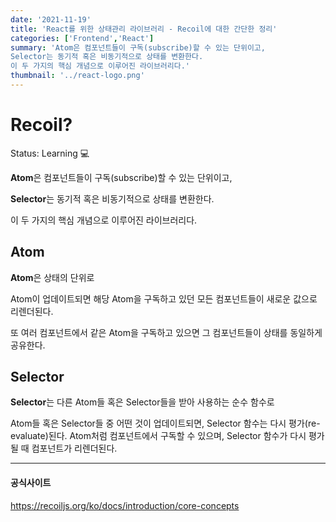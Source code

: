 ```yaml
---
date: '2021-11-19'
title: 'React를 위한 상태관리 라이브러리 - Recoil에 대한 간단한 정리'
categories: ['Frontend','React']
summary: 'Atom은 컴포넌트들이 구독(subscribe)할 수 있는 단위이고, 
Selector는 동기적 혹은 비동기적으로 상태를 변환한다.
이 두 가지의 핵심 개념으로 이루어진 라이브러리다.'
thumbnail: '../react-logo.png'
---
```


# Recoil?

Status: Learning 💻

**Atom**은 컴포넌트들이 구독(subscribe)할 수 있는 단위이고, 

**Selector**는 동기적 혹은 비동기적으로 상태를 변환한다.

이 두 가지의 핵심 개념으로 이루어진 라이브러리다.

## **Atom**

**Atom**은 상태의 단위로

Atom이 업데이트되면 해당 Atom을 구독하고 있던 모든 컴포넌트들이 새로운 값으로 리렌더된다.

또 여러 컴포넌트에서 같은 Atom을 구독하고 있으면 그 컴포넌트들이 상태를 동일하게 공유한다.

## **Selector**

**Selector**는 다른 Atom들 혹은 Selector들을 받아 사용하는 순수 함수로

Atom들 혹은 Selector들 중 어떤 것이 업데이트되면, Selector 함수는 다시 평가(re-evaluate)된다. 
Atom처럼 컴포넌트에서 구독할 수 있으며, Selector 함수가 다시 평가될 때 컴포넌트가 리렌더된다.

---

#### 공식사이트
https://recoiljs.org/ko/docs/introduction/core-concepts